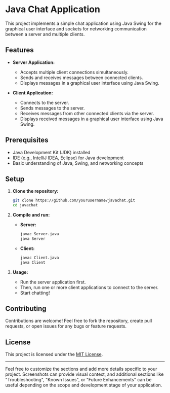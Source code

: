 # Java Chat Application

This project implements a simple chat application using Java Swing for the graphical user interface and sockets for networking communication between a server and multiple clients.

## Features

- **Server Application:**
  - Accepts multiple client connections simultaneously.
  - Sends and receives messages between connected clients.
  - Displays messages in a graphical user interface using Java Swing.

- **Client Application:**
  - Connects to the server.
  - Sends messages to the server.
  - Receives messages from other connected clients via the server.
  - Displays received messages in a graphical user interface using Java Swing.

## Prerequisites

- Java Development Kit (JDK) installed
- IDE (e.g., IntelliJ IDEA, Eclipse) for Java development
- Basic understanding of Java, Swing, and networking concepts

## Setup

1. **Clone the repository:**

   ```bash
   git clone https://github.com/yourusername/javachat.git
   cd javachat
   ```

2. **Compile and run:**

   - **Server:**
     ```bash
     javac Server.java
     java Server
     ```

   - **Client:**
     ```bash
     javac Client.java
     java Client
     ```

3. **Usage:**

   - Run the server application first.
   - Then, run one or more client applications to connect to the server.
   - Start chatting!

## Contributing

Contributions are welcome! Feel free to fork the repository, create pull requests, or open issues for any bugs or feature requests.

## License

This project is licensed under the [MIT License](https://opensource.org/licenses/MIT).

---

Feel free to customize the sections and add more details specific to your project. Screenshots can provide visual context, and additional sections like "Troubleshooting", "Known Issues", or "Future Enhancements" can be useful depending on the scope and development stage of your application.
